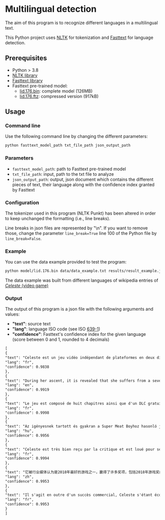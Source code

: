 # Multilingual detection

The aim of this program is to recognize different languages in a multilingual text.

This Python project uses [NLTK](https://www.nltk.org/) for tokenization and [Fasttext](https://fasttext.cc/) for language detection.

## Prerequisites
- Python > 3.8
- [NLTK library](https://www.nltk.org/)
- [Fasttext library](https://fasttext.cc/docs/en/python-module.html)
- Fasttext pre-trained model:
    - [lid.176.bin](https://dl.fbaipublicfiles.com/fasttext/supervised-models/lid.176.bin): complete model (126MB)
    - [lid.176.ftz](https://dl.fbaipublicfiles.com/fasttext/supervised-models/lid.176.ftz): compressed version (917kB)

## Usage

### Command line
Use the following command line by changing the different parameters:

```sh
python fasttext_model_path txt_file_path json_output_path
```

### Parameters
- ```fasttext_model_path```: path to Fasttext pre-trained model
- ```txt_file_path```: input, path to the txt file to analyze
- ```json_output_path```: output, json document which contains the different pieces of text, their language along with the confidence index granted by Fasttext

### Configuration

The tokenizer used in this program (NLTK Punkt) has been altered in order to keep unchanged the formatting (i.e., line breaks).      

Line breaks in json files are represented by "\n". If you want to remove those, change the parameter ```line_break=True``` line 100 of the Python file by ```line_break=False```.

### Example
You can use the data example provided to test the program:
```sh
python model/lid.176.bin data/data_example.txt results/result_example.json
```

The data example  was built from different languages of wikipedia entries of [*Celeste* (video game)](https://en.wikipedia.org/wiki/Celeste_(video_game))

### Output

The output of this program is a json file with the following arguments and values:
- **"text"**: source text
- **"lang"**: language ISO code (see ISO [639-1](https://en.wikipedia.org/wiki/List_of_ISO_639-1_codes))
- **"confidence"**: Fasttext's confidence index for the given language (score between 0 and 1, rounded to 4 decimals)

```xml
[
{
"text": "Celeste est un jeu vidéo indépendant de plateformes en deux dimensions développé et édité par Extremely OK Games, un studio canadien dirigé par Maddy Thorson et Noel Berry. Issu d'un prototype éponyme développé en août 2015 lors d'une game jam sur la fantasy console PICO-8, il est finalement publié sur Microsoft Windows, macOS, Linux, PlayStation 4, Nintendo Switch et Xbox One le 25 janvier 2018, puis sur Google Stadia le 28 juillet de la même année.\n Dans Celeste, le joueur incarne Madeline, une jeune femme qui tente de gravir le mont Celeste.",
"lang": "fr",
"confidence": 0.9838
},
{
"text": "During her ascent, it is revealed that she suffers from a severe form of anxiety and depression, implying that she has to face her anxieties and inner malaise to reach the top of the mountain.",
"lang": "en",
"confidence": 0.9919
},
{
"text": "Le jeu est composé de huit chapitres ainsi que d'un DLC gratuit intitulé Farewell, sorti le 9 septembre 2019, qui clôt définitivement l'histoire. Le gameplay du jeu consiste en une suite d'écrans présentant un assemblage complexe et cohérent d'obstacles qui demandent à la fois de la stratégie, de la précision et un bon temps de réaction de la part du joueur pour être surmontés.",
"lang": "fr",
"confidence": 0.9998
},
{
"text": "Az igényesnek tartott és gyakran a Super Meat Boyhoz hasonló játékokhoz hasonlított Celeste mindazonáltal tartalmaz beállításokat a nehézség beállítására, és kevésbé büntetőnek tekinthető, mint a műfaj többi játéka.\n",
"lang": "hu",
"confidence": 0.9956
},
{
"text": "Celeste est très bien reçu par la critique et est loué pour ses mécaniques de jeu, son level design, sa musique — composée par Lena Raine —, son esthétique graphique 8 bits et son histoire, en particulier pour le travail effectué sur le personnage de Madeline ainsi que sur celui de représentation des troubles psychiques.",
"lang": "fr",
"confidence": 0.9994
},
{
"text": "它被行业媒体认为是2018年最好的游戏之一，赢得了许多奖项，包括2018年游戏奖的最佳独立游戏和同一仪式的年度游戏提名。",
"lang": "zh",
"confidence": 0.9953
},
{
"text": "Il s'agit en outre d'un succès commercial, Celeste s'étant écoulé à plus d'un million d'exemplaires en mars 2020, tout en devenant très populaire dans la communauté du speedrun.",
"lang": "fr",
"confidence": 0.9953
}
]
```
